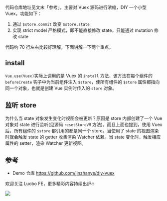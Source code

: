 代码仓库地址见文末「参考」，主要对 Vuex 源码进行浓缩，DIY 一个小型 Vuex，功能如下：

1. 通过 `$store.commit` 改变 `$store.state`
2. 实现 strict model 严格模式，即不能直接修改 state，只能通过 mutation 修改 state

代码约 70 行左右比较好理解，下面讲解一下两个重点。

## install
`Vue.use(Vuex)`实际上调用的是 Vuex 的 `install` 方法，该方法在每个组件的 `beforeCreate` 钩子中为当前组件注入 `$store`，使所有组件的 `$store` 属性都指向同一个对象，也就是创建 Vue 实例时传入的 `store` 对象。

## 监听 store
为什么当 state 对象发生变化时视图会被更新？原因是 store 内部创建了一个 Vue 对象对 state 进行监听(见源码 `resetStoreVM` 方法)。而且上面也提到，使用 Vuex 后，所有组件的 `$store` 都引用的都是同一个 store。当使用了 state 的视图渲染时就会触发 state 的 getter 收集渲染 Watcher 依赖。当 state 变化时，触发相应属性的 setter，渲染 Watcher 更新视图。

## 参考
- Demo 仓库 https://github.com/jinzhanye/diy-vuex

<section class="custom-bottom">
  欢迎关注 Luobo FE，更多精彩内容持续出炉🔥
</section>

![](/images/common/qrcode.jpg)

